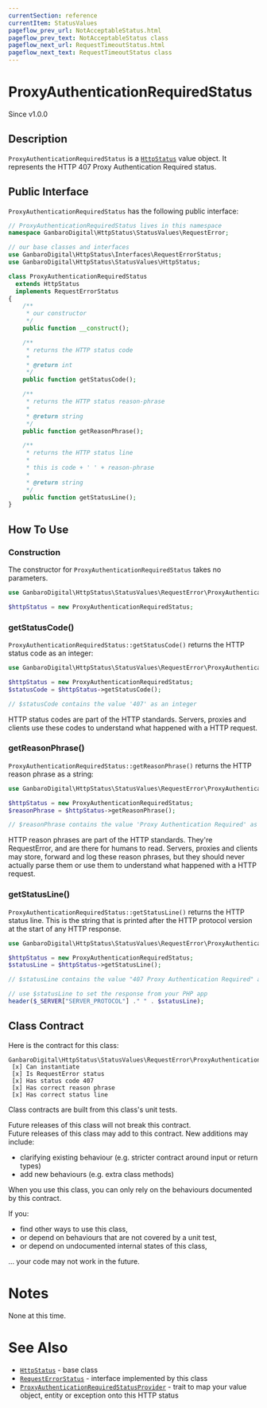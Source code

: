 ```yaml
---
currentSection: reference
currentItem: StatusValues
pageflow_prev_url: NotAcceptableStatus.html
pageflow_prev_text: NotAcceptableStatus class
pageflow_next_url: RequestTimeoutStatus.html
pageflow_next_text: RequestTimeoutStatus class
---
```


# ProxyAuthenticationRequiredStatus

<div class="callout info">
Since v1.0.0
</div>

## Description

`ProxyAuthenticationRequiredStatus` is a [`HttpStatus`](HttpStatus.html) value object. It represents the HTTP 407 Proxy Authentication Required status.

## Public Interface

`ProxyAuthenticationRequiredStatus` has the following public interface:

```php
// ProxyAuthenticationRequiredStatus lives in this namespace
namespace GanbaroDigital\HttpStatus\StatusValues\RequestError;

// our base classes and interfaces
use GanbaroDigital\HttpStatus\Interfaces\RequestErrorStatus;
use GanbaroDigital\HttpStatus\StatusValues\HttpStatus;

class ProxyAuthenticationRequiredStatus
  extends HttpStatus
  implements RequestErrorStatus
{
    /**
     * our constructor
     */
    public function __construct();

    /**
     * returns the HTTP status code
     *
     * @return int
     */
    public function getStatusCode();

    /**
     * returns the HTTP status reason-phrase
     *
     * @return string
     */
    public function getReasonPhrase();

    /**
     * returns the HTTP status line
     *
     * this is code + ' ' + reason-phrase
     *
     * @return string
     */
    public function getStatusLine();
}
```

## How To Use

### Construction

The constructor for `ProxyAuthenticationRequiredStatus` takes no parameters.

```php
use GanbaroDigital\HttpStatus\StatusValues\RequestError\ProxyAuthenticationRequiredStatus;

$httpStatus = new ProxyAuthenticationRequiredStatus;
```

### getStatusCode()

`ProxyAuthenticationRequiredStatus::getStatusCode()` returns the HTTP status code as an integer:

```php
use GanbaroDigital\HttpStatus\StatusValues\RequestError\ProxyAuthenticationRequiredStatus;

$httpStatus = new ProxyAuthenticationRequiredStatus;
$statusCode = $httpStatus->getStatusCode();

// $statusCode contains the value '407' as an integer
```

HTTP status codes are part of the HTTP standards. Servers, proxies and clients use these codes to understand what happened with a HTTP request.

### getReasonPhrase()

`ProxyAuthenticationRequiredStatus::getReasonPhrase()` returns the HTTP reason phrase as a string:

```php
use GanbaroDigital\HttpStatus\StatusValues\RequestError\ProxyAuthenticationRequiredStatus;

$httpStatus = new ProxyAuthenticationRequiredStatus;
$reasonPhrase = $httpStatus->getReasonPhrase();

// $reasonPhrase contains the value 'Proxy Authentication Required' as a string
```

HTTP reason phrases are part of the HTTP standards. They're RequestError, and are there for humans to read. Servers, proxies and clients may store, forward and log these reason phrases, but they should never actually parse them or use them to understand what happened with a HTTP request.

### getStatusLine()

`ProxyAuthenticationRequiredStatus::getStatusLine()` returns the HTTP status line. This is the string that is printed after the HTTP protocol version at the start of any HTTP response.

```php
use GanbaroDigital\HttpStatus\StatusValues\RequestError\ProxyAuthenticationRequiredStatus;

$httpStatus = new ProxyAuthenticationRequiredStatus;
$statusLine = $httpStatus->getStatusLine();

// $statusLine contains the value "407 Proxy Authentication Required" as a string

// use $statusLine to set the response from your PHP app
header($_SERVER["SERVER_PROTOCOL"] ." " . $statusLine);
```

## Class Contract

Here is the contract for this class:

    GanbaroDigital\HttpStatus\StatusValues\RequestError\ProxyAuthenticationRequiredStatus
     [x] Can instantiate
     [x] Is RequestError status
     [x] Has status code 407
     [x] Has correct reason phrase
     [x] Has correct status line

Class contracts are built from this class's unit tests.

<div class="callout success">
Future releases of this class will not break this contract.
</div>

<div class="callout info" markdown="1">
Future releases of this class may add to this contract. New additions may include:

* clarifying existing behaviour (e.g. stricter contract around input or return types)
* add new behaviours (e.g. extra class methods)
</div>

<div class="callout warning" markdown="1">
When you use this class, you can only rely on the behaviours documented by this contract.

If you:

* find other ways to use this class,
* or depend on behaviours that are not covered by a unit test,
* or depend on undocumented internal states of this class,

... your code may not work in the future.
</div>

# Notes

None at this time.

# See Also

* [`HttpStatus`](HttpStatus.html) - base class
* [`RequestErrorStatus`](RequestErrorStatus.html) - interface implemented by this class
* [`ProxyAuthenticationRequiredStatusProvider`](../StatusProviders/ProxyAuthenticationRequiredStatusProvider.html) - trait to map your value object, entity or exception onto this HTTP status
